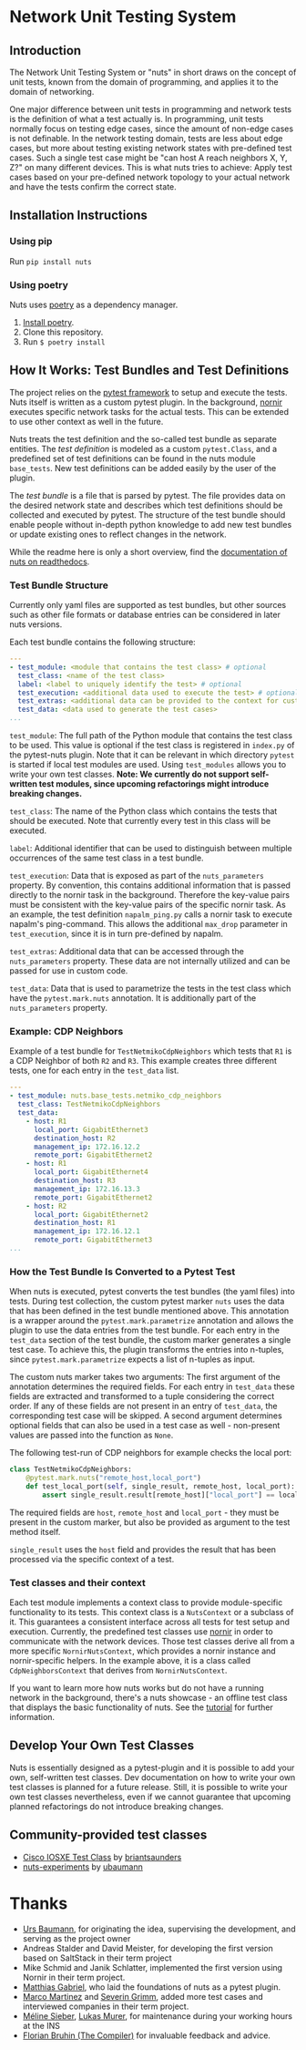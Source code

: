 # Network Unit Testing System

## Introduction

The Network Unit Testing System or "nuts" in short draws on the concept of unit tests, known from the domain of programming, and applies it to the domain of networking.

One major difference between unit tests in programming and network tests is the definition of what a test actually is. 
In programming, unit tests normally focus on testing edge cases, since the amount of non-edge cases is not definable.
In the network testing domain, tests are less about edge cases, but more about testing existing network states with 
pre-defined test cases. Such a single test case might be "can host A reach neighbors X, Y, Z?" on many different devices. 
This is what nuts tries to achieve:
Apply test cases based on your pre-defined network topology to your actual network and have the tests confirm the correct state.

## Installation Instructions

### Using pip

Run `pip install nuts` 

### Using poetry

Nuts uses [poetry](https://python-poetry.org/) as a dependency manager.

1. [Install poetry](https://python-poetry.org/docs/#installation).
2. Clone this repository.
3. Run `$ poetry install`

## How It Works: Test Bundles and Test Definitions

The project relies on the [pytest framework](https://docs.pytest.org/) to setup and execute the tests. 
Nuts itself is written as a custom pytest plugin. In the background, [nornir](https://nornir.readthedocs.io/) 
executes specific network tasks for the actual tests. This can be extended to use other context as well in the future.

Nuts treats the test definition and the so-called test bundle as separate entities. The *test definition* is modeled as a custom `pytest.Class`, and a predefined set of test definitions can be found in the nuts module `base_tests`. New test definitions can be added easily by the user of the plugin.

The *test bundle* is a file that is parsed by pytest. The file provides data on the desired network state and describes which test definitions should be collected and executed by pytest. 
The structure of the test bundle should enable people without in-depth python knowledge to add new test bundles or update existing ones to reflect changes in the network. 

While the readme here is only a short overview, find the [documentation of nuts on readthedocs](https://nuts.readthedocs.io/en/latest/).

### Test Bundle Structure

Currently only yaml files are supported as test bundles, 
but other sources such as other file formats or database entries can be considered in later nuts versions.

Each test bundle contains the following structure:
```yaml
---
- test_module: <module that contains the test class> # optional
  test_class: <name of the test class>
  label: <label to uniquely identify the test> # optional 
  test_execution: <additional data used to execute the test> # optional
  test_extras: <additional data can be provided to the context for custom usage> # optional
  test_data: <data used to generate the test cases>
...
```
`test_module`: The full path of the Python module that contains the test class to be used.
This value is optional if the test class is registered in `index.py` of the pytest-nuts plugin.
Note that it can be relevant in which directory `pytest` is started if local test modules are used. Using `test_modules` allows you to write your own test classes. **Note: We currently do not support self-written test modules, since upcoming refactorings might introduce breaking changes.**

`test_class`: The name of the Python class which contains the tests that should be executed.
Note that currently every test in this class will be executed.

`label`: Additional identifier that can be used to distinguish between multiple occurrences of the same 
 test class in a test bundle.

`test_execution`: Data that is exposed as part of the `nuts_parameters` property. 
By convention, this contains additional information that is passed directly to the nornir task in the background. 
Therefore the key-value pairs must be consistent with the key-value pairs of the specific nornir task. 
As an example, the test definition `napalm_ping.py` calls a nornir task to execute napalm's ping-command. 
This allows the additional `max_drop` parameter in `test_execution`, since it is in turn pre-defined by napalm.

`test_extras`: Additional data that can be accessed through the `nuts_parameters` property.
These data are not internally utilized and can be passed for use in custom code.

`test_data`: Data that is used to parametrize the tests in the test class which have the `pytest.mark.nuts` annotation. It is additionally part of the `nuts_parameters` property.

### Example: CDP Neighbors
Example of a test bundle for `TestNetmikoCdpNeighbors` which tests that `R1` is a CDP Neighbor of both `R2` and `R3`.
This example creates three different tests, one for each entry in the `test_data` list.

```yaml
---
- test_module: nuts.base_tests.netmiko_cdp_neighbors
  test_class: TestNetmikoCdpNeighbors
  test_data:
    - host: R1
      local_port: GigabitEthernet3
      destination_host: R2
      management_ip: 172.16.12.2
      remote_port: GigabitEthernet2
    - host: R1
      local_port: GigabitEthernet4
      destination_host: R3
      management_ip: 172.16.13.3
      remote_port: GigabitEthernet2
    - host: R2
      local_port: GigabitEthernet2
      destination_host: R1
      management_ip: 172.16.12.1
      remote_port: GigabitEthernet3
...
```

### How the Test Bundle Is Converted to a Pytest Test

When nuts is executed, pytest converts the test bundles (the yaml files) into tests. During test collection, the custom pytest marker `nuts` uses the data that has been defined in the test bundle mentioned above. 
This annotation is a wrapper around the `pytest.mark.parametrize` annotation and allows the plugin to use the data entries from the test bundle. For each entry in the `test_data` section of the test bundle, the custom marker generates a single test case. To achieve this, the plugin transforms the entries into n-tuples, since `pytest.mark.parametrize` expects a list of n-tuples as input. 

The custom nuts marker takes two arguments: The first argument of the annotation determines the required fields. 
For each entry in `test_data` these fields are extracted and transformed to a tuple considering the correct order.
If any of these fields are not present in an entry of `test_data`, the corresponding test case will be skipped.
A second argument determines optional fields that can also be used in a test case as well - non-present values are passed into the function as `None`.

The following test-run of CDP neighbors for example checks the local port:

```python
class TestNetmikoCdpNeighbors:       
    @pytest.mark.nuts("remote_host,local_port")
    def test_local_port(self, single_result, remote_host, local_port):
        assert single_result.result[remote_host]["local_port"] == local_port        
```


The required fields are `host`, `remote_host` and `local_port` - they must be present in the custom marker, 
but also be provided as argument to the test method itself.

`single_result` uses the `host` field and provides the result that has been processed via the specific context of a test.

### Test classes and their context
Each test module implements a context class to provide module-specific functionality to its tests. This context class is a  `NutsContext` or a subclass of it. 
This guarantees a consistent interface across all tests for test setup and execution. 
Currently, the predefined test classes use [nornir](https://nornir.readthedocs.io/en/latest/) in order to communicate 
with the network devices. Those test classes derive all from a more specific `NornirNutsContext`, 
which provides a nornir instance and nornir-specific helpers. In the example above, it is a class called `CdpNeighborsContext` that derives from `NornirNutsContext`.

If you want to learn more how nuts works but do not have a running network in the background, there's a nuts showcase - an offline test class that displays the basic functionality of nuts. See the [tutorial](https://nuts.readthedocs.io/en/latest/tutorial/firststeps.html) for further information.

## Develop Your Own Test Classes

Nuts is essentially designed as a pytest-plugin and it is possible to add your own, self-written test classes. Dev documentation on how to write your own test classes is planned for a future release.
Still, it is possible to write your own test classes nevertheless, even if we cannot guarantee that upcoming planned refactorings do not introduce breaking changes.

## Community-provided test classes

* [Cisco IOSXE Test Class](https://github.com/briantsaunders/nuts-cisco-iosxe-tests) by [briantsaunders](https://github.com/briantsaunders)
* [nuts-experiments](https://github.com/ubaumann/nuts-experiments) by [ubaumann](https://github.com/ubaumann/)

# Thanks

* [Urs Baumann](https://github.com/ubaumann/), for originating the idea, supervising the development, and serving as the project owner
* Andreas Stalder and David Meister, for developing the first version based on SaltStack in their term project
* Mike Schmid and Janik Schlatter, implemented the first version using Nornir in their term project.
* [Matthias Gabriel](https://github.com/MatthiasGabriel), who laid the foundations of nuts as a pytest plugin.
* [Marco Martinez](https://github.com/marcom4rtinez) and [Severin Grimm](https://github.com/Sevitama), added more test cases and interviewed companies in their term project.
* [Méline Sieber](https://github.com/bytinbit), [Lukas Murer](https://github.com/lucmurer), for maintenance during your working hours at the INS
* [Florian Bruhin (The Compiler)](https://github.com/The-Compiler) for invaluable feedback and advice.
